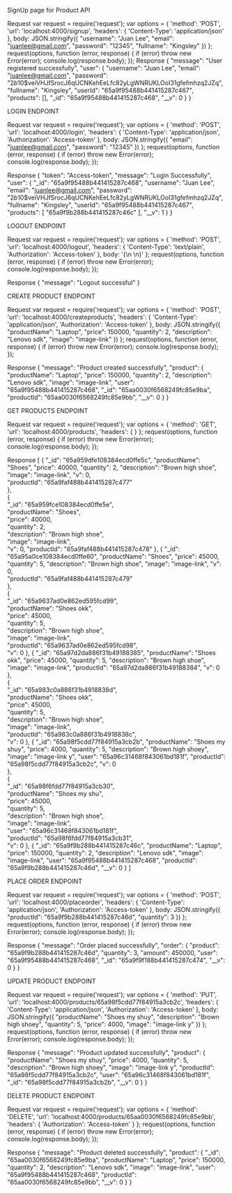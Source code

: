 SignUp page for Product API

Request
var request = require('request');
var options = {
'method': 'POST',
'url': 'localhost:4000/signup',
'headers': {
'Content-Type': 'application/json'
},
body: JSON.stringify({
"username": "Juan Lee",
"email": "juanlee@gmail.com",
"password": "12345",
"fullname": "Kingsley"
}) 
};
request(options, function (error, response) {
if (error) throw new Error(error);
console.log(response.body);
}); 
Response
{ "message": "User registered successfully", "user": { "username": "Juan Lee", "email": "juanlee@gmail.com", "password": "$2b$10$veiVHJfSrocJ6qUCNKehEeLfc82yLgWNRUKLOoI31gfefmhzq2JZq", "fullname": "Kingsley", "userId": "65a9f95488b441415287c467", "products": [], "_id": "65a9f95488b441415287c468", "__v": 0 } }


LOGIN ENDPOINT

Request
var request = require('request'); var options = { 'method': 'POST', 'url': 'localhost:4000/login', 'headers': { 'Content-Type': 'application/json', 'Authorization': 'Access-token' }, body: JSON.stringify({ "email": "juanlee@gmail.com", "password": "12345" })
}; request(options, function (error, response) { if (error) throw new Error(error); console.log(response.body); });

Response
{ "token": "Access-token", "message": "Login Successfully", "user": { "_id": "65a9f95488b441415287c468", "username": "Juan Lee", "email": "juanlee@gmail.com", "password": "$2b$10$veiVHJfSrocJ6qUCNKehEeLfc82yLgWNRUKLOoI31gfefmhzq2JZq", "fullname": "Kingsley", "userId": "65a9f95488b441415287c467", "products": [ "65a9f9b288b441415287c46c" ], "__v": 1 } }


LOGOUT ENDPOINT

Request
var request = require('request');
var options = {
'method': 'POST',
'url': 'localhost:4000/logout',
'headers': {
'Content-Type': 'text/plain',
'Authorization': 'Access-token'
},
body: '{\n \n}' 
};
request(options, function (error, response) {
if (error) throw new Error(error);
console.log(response.body);
}); 

Response
{ "message": "Logout successful" }


CREATE PRODUCT ENDPOINT

Request
var request = require('request');   var options = {   'method': 'POST',   'url': 'localhost:4000/createproducts',   'headers': {   'Content-Type': 'application/json',   'Authorization': 'Access-token'   },   body: JSON.stringify({   "productName": "Laptop",   "price": 150000,   "quantity": 2,   "description": "Lenovo sdk",   "image": "image-link"   })
};   request(options, function (error, response) {   if (error) throw new Error(error);   console.log(response.body);   });

Response
{ "message": "Product created successfully", "product": { "productName": "Laptop", "price": 150000, "quantity": 2, "description": "Lenovo sdk", "image": "image-link", "user": "65a9f95488b441415287c468", "_id": "65aa0030f6568249fc85e9ba", "productId": "65aa0030f6568249fc85e9bb", "__v": 0 } }

GET PRODUCTS ENDPOINT

Request
var request = require('request');   var options = {   'method': 'GET',   'url': 'localhost:4000/products',   'headers': {   }   };   request(options, function (error, response) {   if (error) throw new Error(error);   console.log(response.body);   });

Response
[ { "_id": "65a959dfe108384ecd0ffe5c", "productName": "Shoes", "price": 40000, "quantity": 2, "description": "Brown high shoe", "image": "image-link", "v": 0,  
"productId": "65a9faf488b441415287c477"  
},  
{  
"_id": "65a959fce108384ecd0ffe5e",  
"productName": "Shoes",  
"price": 40000,  
"quantity": 2,  
"description": "Brown high shoe",  
"image": "image-link",  
"v": 0, "productId": "65a9faf488b441415287c478" }, { "_id": "65a95a0ce108384ecd0ffe60", "productName": "Shoes", "price": 45000, "quantity": 5, "description": "Brown high shoe", "image": "image-link", "v": 0,  
"productId": "65a9faf488b441415287c479"  
},  
{  
"_id": "65a9637ad0e862ed595fcd99",  
"productName": "Shoes okk",  
"price": 45000,  
"quantity": 5,  
"description": "Brown high shoe",  
"image": "image-link",  
"productId": "65a9637ad0e862ed595fcd98",  
"v": 0 }, { "_id": "65a97d2da886f31b49188385", "productName": "Shoes okk", "price": 45000, "quantity": 5, "description": "Brown high shoe", "image": "image-link", "productId": "65a97d2da886f31b49188384", "v": 0  
},  
{  
"_id": "65a983c0a886f31b4918838d",  
"productName": "Shoes okk",  
"price": 45000,  
"quantity": 5,  
"description": "Brown high shoe",  
"image": "image-link",  
"productId": "65a983c0a886f31b4918838c",  
"v": 0 }, { "_id": "65a98f5cdd77f84915a3cb2b", "productName": "Shoes my shuy", "price": 4000, "quantity": 5, "description": "Brown high shoey", "image": "image-link y", "user": "65a96c31468f843061bd181f", "productId": "65a98f5cdd77f84915a3cb2c", "v": 0  
},  
{  
"_id": "65a98f6fdd77f84915a3cb30",  
"productName": "Shoes my shu",  
"price": 45000,  
"quantity": 5,  
"description": "Brown high shoe",  
"image": "image-link",  
"user": "65a96c31468f843061bd181f",  
"productId": "65a98f6fdd77f84915a3cb31",  
"v": 0 }, { "_id": "65a9f9b288b441415287c46c", "productName": "Laptop", "price": 150000, "quantity": 2, "description": "Lenovo sdk", "image": "image-link", "user": "65a9f95488b441415287c468", "productId": "65a9f9b288b441415287c46d", "__v": 0 } ]

PLACE ORDER ENDPOINT

Request
var request = require('request');   var options = {   'method': 'POST',   'url': 'localhost:4000/placeorder',   'headers': {   'Content-Type': 'application/json',   'Authorization': 'Access-token'   },   body: JSON.stringify({   "productId": "65a9f9b288b441415287c46d",   "quantity": 3   })
};   request(options, function (error, response) {   if (error) throw new Error(error);   console.log(response.body);   });

Response
{ "message": "Order placed successfully", "order": { "product": "65a9f9b288b441415287c46d", "quantity": 3, "amount": 450000, "user": "65a9f95488b441415287c468", "_id": "65a9f9f188b441415287c474", "__v": 0 } }


UPDATE PRODUCT ENDPOINT

Request
var request = require('request');   var options = {   'method': 'PUT',   'url': 'localhost:4000/products/65a98f5cdd77f84915a3cb2c',   'headers': {   'Content-Type': 'application/json',   'Authorization': 'Access-token'   },   body: JSON.stringify({   "productName": "Shoes my shuy",   "description": "Brown high shoey",   "quantity": 5,   "price": 4000,   "image": "image-link y"   })
};   request(options, function (error, response) {   if (error) throw new Error(error);   console.log(response.body);   });

Response
{ "message": "Product updated successfully", "product": { "productName": "Shoes my shuy", "price": 4000, "quantity": 5, "description": "Brown high shoey", "image": "image-link y", "productId": "65a98f5cdd77f84915a3cb2c", "user": "65a96c31468f843061bd181f", "_id": "65a98f5cdd77f84915a3cb2b", "__v": 0 } }

DELETE PRODUCT ENDPOINT

Request
var request = require('request');   var options = {   'method': 'DELETE',   'url': 'localhost:4000/products/65aa0030f6568249fc85e9bb',   'headers': {   'Authorization': 'Access-token'   }   };   request(options, function (error, response) {   if (error) throw new Error(error);   console.log(response.body);   });

Response
{ "message": "Product deleted successfully", "product": { "_id": "65aa0030f6568249fc85e9ba", "productName": "Laptop", "price": 150000, "quantity": 2, "description": "Lenovo sdk", "image": "image-link", "user": "65a9f95488b441415287c468", "productId": "65aa0030f6568249fc85e9bb", "__v": 0 } }
